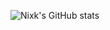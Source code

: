![Nixk's GitHub stats](https://github-readme-stats.vercel.app/api?username=Nick135ops&show_icons=true&theme=radical)
